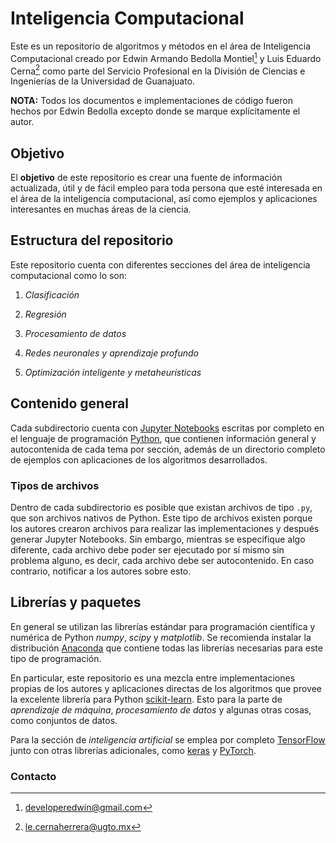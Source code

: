# Inteligencia Computacional

Este es un repositorio de algoritmos y métodos en el área de Inteligencia Computacional creado
por Edwin Armando Bedolla Montiel[^1] y Luis Eduardo Cerna[^2] como parte del Servicio Profesional
en la División de Ciencias e Ingenierías de la Universidad de Guanajuato.

**NOTA:** Todos los documentos e implementaciones de código fueron hechos por Edwin Bedolla excepto donde se
marque explícitamente el autor.

## Objetivo

El **objetivo** de este repositorio es crear una fuente de información actualizada, útil y de fácil
empleo para toda persona que esté interesada en el área de la inteligencia computacional, así como
ejemplos y aplicaciones interesantes en muchas áreas de la ciencia.

## Estructura del repositorio

Este repositorio cuenta con diferentes secciones del área de inteligencia computacional como lo son:

1. _Clasificación_

2. _Regresión_

3. _Procesamiento de datos_

4. _Redes neuronales y aprendizaje profundo_

5. _Optimización inteligente y metaheurísticas_

## Contenido general

Cada subdirectorio cuenta con [Jupyter Notebooks](https://jupyter.org) escritas por completo en el lenguaje de programación [Python](https://www.python.org),
que contienen información general y autocontenida de cada tema por sección, además de un directorio completo de ejemplos con aplicaciones de los algoritmos
desarrollados.

### Tipos de archivos

Dentro de cada subdirectorio es posible que existan archivos de tipo `.py`, que son archivos nativos de Python. Este tipo de archivos existen porque los autores
crearon archivos para realizar las implementaciones y después generar Jupyter Notebooks. Sin embargo, mientras se especifique algo diferente, cada archivo debe
poder ser ejecutado por sí mismo sin problema alguno, es decir, cada archivo debe ser autocontenido. En caso contrario, notificar a los autores sobre esto.

## Librerías y paquetes

En general se utilizan las librerías estándar para programación científica y numérica de Python _numpy_, _scipy_ y _matplotlib_. Se recomienda instalar la distribución
[Anaconda](https://www.anaconda.com/distribution/) que contiene todas las librerías necesarias para este tipo de programación.

En particular, este repositorio es una mezcla entre implementaciones propias de los autores y aplicaciones directas de los algoritmos que provee la excelente
librería para Python [scikit-learn](https://scikit-learn.org/stable/index.html). Esto para la parte de _aprendizaje de máquina_, _procesamiento de datos_ y 
algunas otras cosas, como conjuntos de datos.

Para la sección de _inteligencia artificial_ se emplea por completo [TensorFlow](https://www.tensorflow.org) junto con otras librerías adicionales, como
[keras](https://keras.io) y [PyTorch](https://pytorch.org).

### Contacto

[^1]: developeredwin@gmail.com
[^2]: le.cernaherrera@ugto.mx